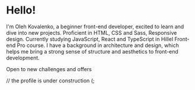 # Hello!

I'm Oleh Kovalenko, a beginner front-end developer, excited to learn and dive into new projects. Proficient in HTML, CSS and Sass, Responsive design. Currently studying JavaScript, React and TypeScript in Hillel Front-end Pro course. I have a background in architecture and design, which helps me bring a strong sense of structure and aesthetics to front-end development. 

Open to new challenges and offers

// the profile is under construction (;
